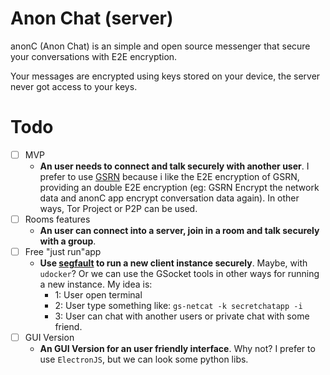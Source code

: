 # Anon Chat (server)

anonC (Anon Chat) is an simple and open source messenger that secure your conversations with E2E encryption.

Your messages are encrypted using keys stored on your device, the server never got access to your keys.

# Todo
- [ ] MVP
    - **An user needs to connect and talk securely with another user**. I prefer to use [GSRN](https://github.com/hackerschoice/gsocket) because i like the E2E encryption of GSRN, providing an double E2E encryption (eg: GSRN Encrypt the network data and anonC app encrypt conversation data again). In other ways, Tor Project or P2P can be used.
- [ ] Rooms features
    - **An user can connect into a server, join in a room and talk securely with a group**.
- [ ] Free "just run"app
    - **Use [segfault](https://www.thc.org/segfault/) to run a new client instance securely**. Maybe, with `udocker`? Or we can use the GSocket tools in other ways for running a new instance. My idea is:
        - 1: User open terminal
        - 2: User type something like: `gs-netcat -k secretchatapp -i`
        - 3: User can chat with another users or private chat with some friend.
- [ ] GUI Version
    - **An GUI Version for an user friendly interface**. Why not? I prefer to use `ElectronJS`, but we can look some python libs.
